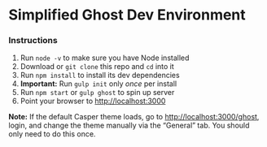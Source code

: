 # Simplified Ghost Dev Environment

### Instructions
1. Run `node -v` to make sure you have Node installed
2. Download or `git clone` this repo and `cd` into it
3. Run `npm install` to install its dev dependencies
4. **Important:** Run `gulp init` only *once* per install
5. Run `npm start` or `gulp ghost` to spin up server
6. Point your browser to [http://localhost:3000](http://localhost:3000)

**Note:** If the default Casper theme loads, go to [http://localhost:3000/ghost](http://localhost:3000/ghost), login, and change the theme manually via the “General” tab. You should only need to do this once.
